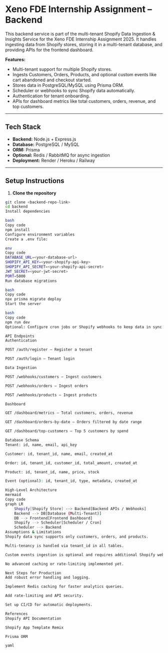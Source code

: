 # Xeno FDE Internship Assignment – Backend

This backend service is part of the multi-tenant Shopify Data Ingestion & Insights Service for the Xeno FDE Internship Assignment 2025. It handles ingesting data from Shopify stores, storing it in a multi-tenant database, and providing APIs for the frontend dashboard.

**Features:**
- Multi-tenant support for multiple Shopify stores.
- Ingests Customers, Orders, Products, and optional custom events like cart abandoned and checkout started.
- Stores data in PostgreSQL/MySQL using Prisma ORM.
- Scheduler or webhooks to sync Shopify data automatically.
- Authentication for tenant onboarding.
- APIs for dashboard metrics like total customers, orders, revenue, and top customers.

---

## Tech Stack
- **Backend:** Node.js + Express.js
- **Database:** PostgreSQL / MySQL
- **ORM:** Prisma
- **Optional:** Redis / RabbitMQ for async ingestion
- **Deployment:** Render / Heroku / Railway

---

## Setup Instructions

1. **Clone the repository**
```bash
git clone <backend-repo-link>
cd backend
Install dependencies

bash
Copy code
npm install
Configure environment variables
Create a .env file:

env
Copy code
DATABASE_URL=<your-database-url>
SHOPIFY_API_KEY=<your-shopify-api-key>
SHOPIFY_API_SECRET=<your-shopify-api-secret>
JWT_SECRET=<your-jwt-secret>
PORT=5000
Run database migrations

bash
Copy code
npx prisma migrate deploy
Start the server

bash
Copy code
npm run dev
Optional: Configure cron jobs or Shopify webhooks to keep data in sync.

API Endpoints
Authentication

POST /auth/register – Register a tenant

POST /auth/login – Tenant login

Data Ingestion

POST /webhooks/customers – Ingest customers

POST /webhooks/orders – Ingest orders

POST /webhooks/products – Ingest products

Dashboard

GET /dashboard/metrics – Total customers, orders, revenue

GET /dashboard/orders-by-date – Orders filtered by date range

GET /dashboard/top-customers – Top 5 customers by spend

Database Schema
Tenant: id, name, email, api_key

Customer: id, tenant_id, name, email, created_at

Order: id, tenant_id, customer_id, total_amount, created_at

Product: id, tenant_id, name, price, stock

Event (optional): id, tenant_id, type, metadata, created_at

High-Level Architecture
mermaid
Copy code
graph LR
    Shopify[Shopify Store] --> Backend[Backend APIs / Webhooks]
    Backend --> DB[Database (Multi-Tenant)]
    DB --> Frontend[Frontend Dashboard]
    Shopify --> Scheduler[Scheduler / Cron]
    Scheduler --> Backend
Assumptions & Limitations
Shopify data sync supports only customers, orders, and products.

Multi-tenancy is handled via tenant_id in all tables.

Custom events ingestion is optional and requires additional Shopify webhooks.

No advanced caching or rate-limiting implemented yet.

Next Steps for Production
Add robust error handling and logging.

Implement Redis caching for faster analytics queries.

Add rate-limiting and API security.

Set up CI/CD for automatic deployments.

References
Shopify API Documentation

Shopify App Template Remix

Prisma ORM

yaml
